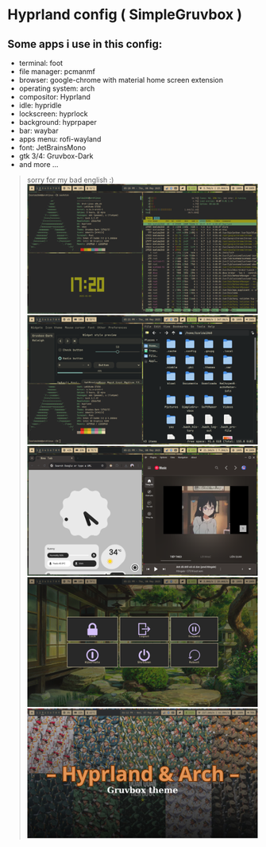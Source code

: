 # Hyprland config ( SimpleGruvbox )

## Some apps i use in this config:
+ terminal: foot
+ file manager: pcmanmf
+ browser: google-chrome with material home screen extension
+ operating system: arch
+ compositor: Hyprland
+ idle: hypridle
+ lockscreen: hyprlock
+ background: hyprpaper
+ bar: waybar
+ apps menu: rofi-wayland
+ font: JetBrainsMono
+ gtk 3/4: Gruvbox-Dark
+ and more ...

> sorry for my bad english :)
![screenshot](/SimpleGruvbox/screenshots/20250508_17h20m38s_grim.png)
![screenshot](/SimpleGruvbox/screenshots/20250508_17h21m01s_grim.png)
![screenshot](/SimpleGruvbox/screenshots/20250508_17h21m42s_grim.png)
![screenshot](/SimpleGruvbox/screenshots/20250508_17h21m47s_grim.png)
![screenshot](/SimpleGruvbox/screenshots/–%20Hyprland%20%26%20Arch%20–.jpg)
